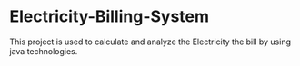 # Electricity-Billing-System
This project is used to calculate and analyze the Electricity the bill by using java technologies.
